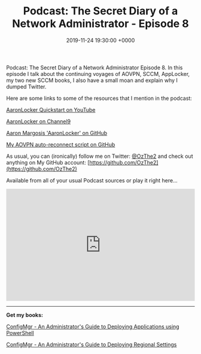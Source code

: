 ﻿---
layout: post
title:  "Podcast: The Secret Diary of a Network Administrator - Episode 8"
date:   2019-11-24 19:30:00 +0000
categories: Podcast
tags: [podcast,configmgr,powershell,applocker,aovpn,sccm,aaronlocker,vscode]
---
Podcast: The Secret Diary of a Network Administrator Episode 8.
In this episode I talk about the continuing voyages of AOVPN, SCCM, AppLocker, my two new SCCM books,  I also have a small moan and explain why I dumped Twitter.  

Here are some links to some of the resources that I mention in the podcast:


[AaronLocker Quickstart on YouTube](https://www.youtube.com/watch?v=E-IrqFtJOKU)

[AaronLocker on Channel9](https://channel9.msdn.com/Shows/Defrag-Tools/Defrag-Tools-198-AaronLocker)

[Aaron Margosis 'AaronLocker' on GitHub](https://github.com/microsoft/AaronLocker/tree/master/AaronLocker)

[My AOVPN auto-reconnect script on GitHub](https://github.com/ozthe2/AOVPN/blob/master/Start-AOVPN)


As usual, you can (ironically) follow me on Twitter: [@OzThe2](https://twitter.com/ozthe2) and check out anything on My GitHub account: [https://github.com/OzThe2](https://github.com/OzThe2)

Available from all of your usual Podcast sources or play it right here...

<iframe width="100%" height="300" scrolling="no" frameborder="no" allow="autoplay" src="https://w.soundcloud.com/player/?url=https%3A//api.soundcloud.com/tracks/717798364&color=%23b4b4b4&auto_play=false&hide_related=false&show_comments=true&show_user=true&show_reposts=false&show_teaser=true&visual=true"></iframe>


---

**Get my books:**

[ConfigMgr - An Administrator's Guide to Deploying Applications using PowerShell](https://leanpub.com/configmgr-DeployUsingPS)


[ConfigMgr - An Administrator's Guide to Deploying Regional Settings](https://leanpub.com/configmgr-DeployLang/)